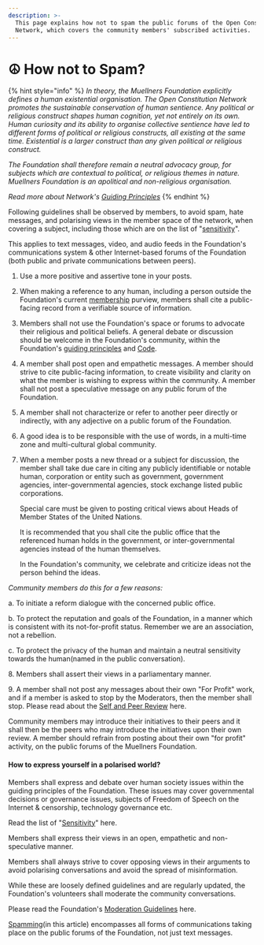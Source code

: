 ```yaml
---
description: >-
  This page explains how not to spam the public forums of the Open Constitution
  Network, which covers the community members' subscribed activities.
---
```


# ☮ How not to Spam?



{% hint style="info" %}
_In theory, the Muellners Foundation explicitly defines a human existential organisation. The Open Constitution Network promotes the sustainable conservation of human sentience. Any political or religious construct shapes human cognition, yet not entirely on its own. Human curiosity and its ability to organise collective sentience have led to different forms of political or religious constructs, all existing at the same time. Existential is a larger construct than any given political or religious construct._

_The Foundation shall therefore remain a neutral advocacy group, for subjects which are contextual to political, or religious themes in nature. Muellners Foundation is an apolitical and non-religious organisation._ &#x20;

_Read more about Network's_ [_Guiding Principles_](../../../../guiding-principles.md)
{% endhint %}

Following guidelines shall be observed by members, to avoid spam, hate messages, and polarising views in the member space of the network, when covering a subject, including those which are on the list of "[sensitivity](list-of-sensitivity.md)".

This applies to text messages, video, and audio feeds in the Foundation's communications system & other Internet-based forums of the Foundation (both public and private communications between peers).

1. Use a more positive and assertive tone in your posts.
2. When making a reference to any human, including a person outside the Foundation's current [membership](../../../../foundation/citizenship/) purview, members shall cite a public-facing record from a verifiable source of information. &#x20;
3. Members shall not use the Foundation's space or forums to advocate their religious and political beliefs. A general debate or discussion should be welcome in the Foundation's community, within the Foundation's [guiding principles](../../../../guiding-principles.md) and [Code](../../).&#x20;
4. A member shall post open and empathetic messages. A member should strive to cite public-facing information, to create visibility and clarity on what the member is wishing to express within the community. A member shall not post a speculative message on any public forum of the Foundation.
5. A member shall not characterize or refer to another peer directly or indirectly, with any adjective on a public forum of the Foundation.&#x20;
6. A good idea is to be responsible with the use of words, in a multi-time zone and multi-cultural global community.
7.  When a member posts a new thread or a subject for discussion, the member shall take due care in citing any publicly identifiable or notable human, corporation or entity such as government, government agencies, inter-governmental agencies, stock exchange listed public corporations.&#x20;

    Special care must be given to posting critical views about Heads of Member States of the United Nations.

    It is recommended that you shall cite the public office that the referenced human holds in the government, or inter-governmental agencies instead of the human themselves.&#x20;

    In the Foundation's community, we celebrate and criticize ideas not the person behind the ideas.&#x20;

_Community members do this for a few reasons:_

a. To initiate a reform dialogue with the concerned public office.

b. To protect the reputation and goals of the Foundation, in a manner which is consistent with its not-for-profit status. Remember we are an association, not a rebellion.

c. To protect the privacy of the human and maintain a neutral sensitivity towards the human(named in the public conversation).

8\. Members shall assert their views in a parliamentary manner.

9\. A member shall not post any messages about their own "For Profit" work, and if a member is asked to stop by the Moderators, then the member shall stop. Please read about the [Self and Peer Review](../../../open-governance/peer-review.md) here.

Community members may introduce their initiatives to their peers and it shall then be the peers who may introduce the initiatives upon their own review. A member should refrain from posting about their own "for profit" activity, on the public forums of the Muellners Foundation.

#### How to express yourself in a polarised world?

Members shall express and debate over human society issues within the guiding principles of the Foundation. These issues may cover governmental decisions or governance issues, subjects of Freedom of Speech on the Internet & censorship, technology governance etc.&#x20;

Read the list of "[Sensitivity](list-of-sensitivity.md)" here.

Members shall express their views in an open, empathetic and non-speculative manner.&#x20;

Members shall always strive to cover opposing views in their arguments to avoid polarising conversations and avoid the spread of misinformation.&#x20;

While these are loosely defined guidelines and are regularly updated, the Foundation's volunteers shall moderate the community conversations.&#x20;

Please read the Foundation's [Moderation Guidelines](../) here.

[Spamming](https://en.wikipedia.org/wiki/Spamming)(in this article) encompasses all forms of communications taking place on the public forums of the Foundation, not just text messages.

